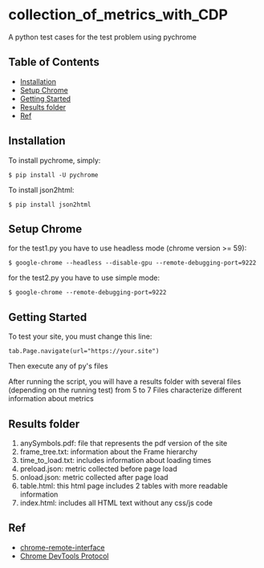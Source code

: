 # collection_of_metrics_with_CDP

A python test cases for the test problem using pychrome

## Table of Contents

* [Installation](#installation)
* [Setup Chrome](#setup-chrome)
* [Getting Started](#getting-started)
* [Results folder](#results-folder)
* [Ref](#ref)


## Installation

To install pychrome, simply:

```
$ pip install -U pychrome
```
To install json2html:
```
$ pip install json2html
```

## Setup Chrome


for the test1.py you have to use headless mode (chrome version >= 59):

```
$ google-chrome --headless --disable-gpu --remote-debugging-port=9222
```

for the test2.py you have to use simple mode:

```
$ google-chrome --remote-debugging-port=9222
```

## Getting Started

To test your site, you must change this line:

``` 
tab.Page.navigate(url="https://your.site")
```

Then execute any of py's files

After running the script, you will have a results folder with several files (depending on the running test) from 5 to 7
Files characterize different information about metrics

## Results folder

1. anySymbols.pdf: file that represents the pdf version of the site
2. frame_tree.txt: information about the Frame hierarchy
3. time_to_load.txt: includes information about loading times
4. preload.json: metric collected before page load
5. onload.json: metric collected after page load
6. table.html: this html page includes 2 tables with more readable information
7. index.html: includes all HTML text without any css/js code

## Ref

* [chrome-remote-interface](https://github.com/cyrus-and/chrome-remote-interface/)
* [Chrome DevTools Protocol](https://chromedevtools.github.io/devtools-protocol/tot/)

